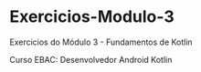 # Exercicios-Modulo-3

Exercicios do Módulo 3 - Fundamentos de Kotlin

Curso EBAC: Desenvolvedor Android Kotlin
